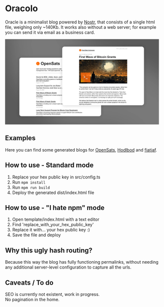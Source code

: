 # Oracolo

Oracle is a minimalist blog powered by [Nostr](https://njump.me), that consists of a single html file, weighing only ~140Kb. It works also without a web server; for example you can send it via email as a business card.

![Oracolo preview](docs/oracolo.jpg)

## Examples
Here you can find some generated blogs for [OpenSats](https://raw.githack.com/dtonon/oracolo/master/examples/opensats.html), [Hodlbod](https://raw.githack.com/dtonon/oracolo/master/examples/hodlbod.html) and [fiatjaf](https://raw.githack.com/dtonon/oracolo/master/examples/fiatjaf.html).

## How to use - Standard mode

1) Replace your hex public key in src/config.ts
2) Run `mpm install`
3) Run `mpm run build`
4) Deploy the generated dist/index.html file

## How to use - "I hate npm" mode

1) Open template/index.html with a text editor
2) Find 'replace_with_your_hex_public_key'
3) Replace it with... your hex public key :)
4) Save the file and deploy

## Why this ugly hash routing?

Because this way the blog has fully functioning permalinks, without needing any additional server-level configuration to capture all the urls.

## Caveats / To do

SEO is currently not existent, work in progress.  
No pagination in the home.